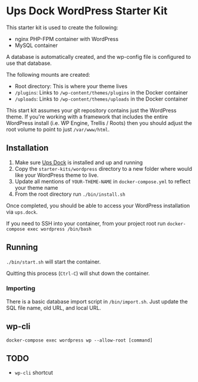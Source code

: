 # Ups Dock WordPress Starter Kit

This starter kit is used to create the following:

* nginx PHP-FPM container with WordPress
* MySQL container

A database is automatically created, and the wp-config file is configured to use that database.

The following mounts are created:

* Root directory: This is where your theme lives
* `/plugins`: Links to `/wp-content/themes/plugins` in the Docker container
* `/uploads`: Links to `/wp-content/themes/uploads` in the Docker container

This start kit assumes your git repository contains just the WordPress theme. If you're working with a framework that includes the entire WordPress install (i.e. WP Engine, Trellis / Roots) then you should adjust the root volume to point to just `/var/www/html`. 

## Installation

1. Make sure [Ups Dock](https://github.com/Upstatement/ups-dock) is installed and up and running
2. Copy the `starter-kits/wordpress` directory to a new folder where would like your WordPress theme to live.
3. Update all mentions of `YOUR-THEME-NAME` in `docker-compose.yml` to reflect your theme name
4. From the root directory run `./bin/install.sh`

Once completed, you should be able to access your WordPress installation via `ups.dock`. 

If you need to SSH into your container, from your project root run `docker-compose exec wordpress /bin/bash`

## Running

`./bin/start.sh` will start the container. 

Quitting this process (`Ctrl-C`) will shut down the container.

### Importing

There is a basic database import script in `/bin/import.sh`. Just update the SQL file name, old URL, and local URL.

## wp-cli

`docker-compose exec wordpress wp --allow-root [command]`

## TODO

- `wp-cli` shortcut